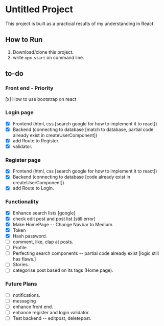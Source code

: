 # Untitled Project
This project is built as a practical results of my understanding in React.

## How to Run
1. Download/clone this project.
2. write `npm start` on command line.

## to-do
### Front end - Priority
[x] How to use bootstrap on react

### Login page 
- [x] Frontend (html, css [search google for how to implement it to react])
- [x] Backend (connecting to database [match to database, partial code already exist in createUserComponent])
- [x] add Route to Register.
- [x] validator. 

### Register page
- [x] Frontend (html, css [search google for how to implement it to react])
- [x] Backend (connecting to database [code already exist in createUserComponent])
- [x] add Route to Login.

### Functionality
- [x] Enhance search lists [google]
- [x] check edit post and post list [still error]
- [x] Make HomePage -- Change Navbar to Medium.
- [x] Token
- [x] Hash password.
- [ ] comment, like, clap at posts.
- [ ] Profile.
- [ ] Perfecting search components -- partial code already exist [logic still has flaws.]
- [ ] Stories.
- [ ] categorise post based on its tags (Home page).

### Future Plans
- [ ] notifications.
- [ ] messaging
- [ ] enhance front end.
- [ ] enhance register and login validator.
- [ ] Test backend -- editpost, deletepost.
